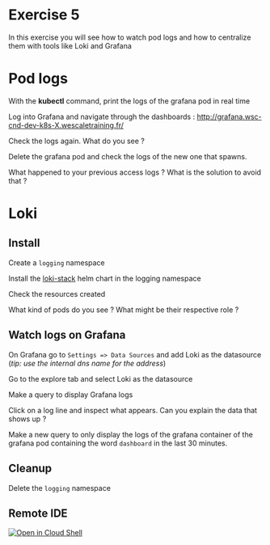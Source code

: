 # Exercise 5

In this exercise you will see how to watch pod logs and how to centralize them with tools like Loki and Grafana


# Pod logs


With the **kubectl** command, print the logs of the grafana pod in real time

Log into Grafana and navigate through the dashboards : http://grafana.wsc-cnd-dev-k8s-X.wescaletraining.fr/

Check the logs again. What do you see ?

Delete the grafana pod and check the logs of the new one that spawns.

What happened to your previous access logs ?
What is the solution to avoid that ?


# Loki

## Install


Create a `logging` namespace

Install the [loki-stack](https://github.com/grafana/helm-charts/tree/main/charts/loki-stack) helm chart in the logging namespace

Check the resources created

What kind of pods do you see ? What might be their respective role ?


## Watch logs on Grafana


On Grafana go to `Settings => Data Sources` and add Loki as the datasource (*tip: use the internal dns name for the address*)

Go to the explore tab and select Loki as the datasource

Make a query to display Grafana logs

Click on a log line and inspect what appears. Can you explain the data that shows up ?

Make a new query to only display the logs of the grafana container of the grafana pod containing the word `dashboard` in the last 30 minutes.

## Cleanup

Delete the `logging` namespace

## Remote IDE

[![Open in Cloud Shell](https://gstatic.com/cloudssh/images/open-btn.svg)](https://shell.cloud.google.com/cloudshell/open?cloudshell_git_repo=https://github.com/wescale/k8s-dev-training.git&cloudshell_tutorial=tutorial.md&show=ide%2Cterminal&cloudshell_git_branch=main&cloudshell_workspace=day-2/ex-5/)